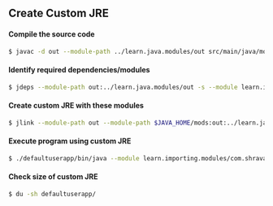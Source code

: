 ## Create Custom JRE

#### Compile the source code
```sh
$ javac -d out --module-path ../learn.java.modules/out src/main/java/module-info.java src/main/java/com/shravan/importing/ImportMain.java
```

#### Identify required dependencies/modules
```sh
$ jdeps --module-path out:../learn.java.modules/out -s --module learn.importing.modules
```

#### Create custom JRE with these modules
```sh
$ jlink --module-path out --module-path $JAVA_HOME/mods:out:../learn.java.modules/out --add-modules java.base,learn.java.modules,learn.importing.modules --output defaultuserapp
```

#### Execute program using custom JRE
```sh
$ ./defaultuserapp/bin/java --module learn.importing.modules/com.shravan.importing.ImportMain
```

#### Check size of custom JRE
```sh
$ du -sh defaultuserapp/
```
